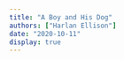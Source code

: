 ```yaml
---
title: "A Boy and His Dog"
authors: ["Harlan Ellison"]
date: "2020-10-11"
display: true
---
```


<!-- Your comments or review here -->
